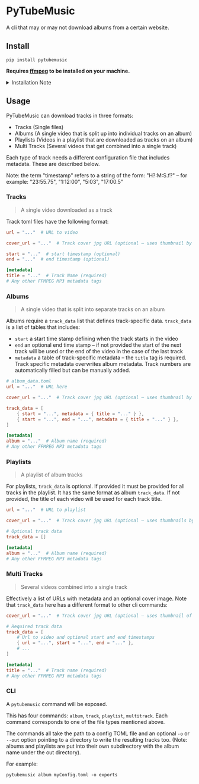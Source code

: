 # PyTubeMusic

A cli that may or may not download albums from a certain website.

## Install

```
pip install pytubemusic
```

**Requires [ffmpeg](https://ffmpeg.org/) to be installed on your machine.**

<details>
<summary>Installation Note</summary>

PyTubeMusic uses the [PyTube](https://github.com/pytube/pytube) library. This
can occasionally break. However, patches are usually quickly released as new
versions or as pull requests. Try upgrading to the latest version of PyTube if
downloading fails.

> Note, to pip install from a pull request do:
> ```text
>  pip install git+https://github.com/pytube/pytube.git@refs/pull/<PR_NUM>/head
> ```
> Where `<PR_NUM>` is the number of the pull request.

</details>

## Usage

PyTubeMusic can download tracks in three formats:

- Tracks (Single files)
- Albums (A single video that is split up into individual tracks on an album)
- Playlists (Videos in a playlist that are downloaded as tracks on an album)
- Multi Tracks (Several videos that get combined into a single track)

Each type of track needs a different configuration file that includes metadata.
These are described below.

Note: the term "timestamp" refers to a string of the form: "H?:M:S.f?" – for
example: "23:55.75", "1:12:00", "5:03", "17:00.5"

### Tracks

> A single video downloaded as a track

Track toml files have the following format:

```toml
url = "..."  # URL to video

cover_url = "..."  # Track cover jpg URL (optional – uses thumbnail by default)

start = "..."  # start timestamp (optional)
end = "..."  # end timestamp (optional)

[metadata]
title = "..."  # Track Name (required)
# Any other FFMPEG MP3 metadata tags
```

### Albums

> A single video that is split into separate tracks on an album

Albums require a `track_data` list that defines track-specific data.
`track_data` is a list of tables that includes:

- `start` a start time stamp defining when the track starts in the video
- `end` an optional end time stamp – if not provided the start of the next track
  will be used or the end of the video in the case of the last track
- `metadata` a table of track-specific metadata – the `title` tag is required.
  Track specific metadata overwrites album metadata. Track numbers are
  automatically filled but can be manually added.

```toml
# album_data.toml
url = "..."  # URL here

cover_url = "..."  # Track cover jpg URL (optional – uses thumbnail by default)

track_data = [
    { start = "...", metadata = { title = "..." } },
    { start = "...", end = "...", metadata = { title = "..." } },
]

[metadata]
album = "..."  # Album name (required)
# Any other FFMPEG MP3 metadata tags
```

### Playlists

> A playlist of album tracks

For playlists, `track_data` is optional. If provided it must be provided for all
tracks in the playlist. It has the same format as album `track_data`. If not
provided, the title of each video will be used for each track title.

```toml
url = "..."  # URL to playlist

cover_url = "..."  # Track cover jpg URL (optional – uses thumbnails by default)

# Optional track data
track_data = []

[metadata]
album = "..."  # Album name (required)
# Any other FFMPEG MP3 metadata tags
```

### Multi Tracks

> Several videos combined into a single track

Effectively a list of URLs with metadata and an optional cover image. Note
that `track_data` here has a different format to other cli commands:

```toml
cover_url = "..."  # Track cover jpg URL (optional – uses thumbnail of first video by default)

# Required track data
track_data = [
    # Url to video and optional start and end timestamps
    { url = "...", start = "...", end = "..." },
    # ...
]

[metadata]
title = "..."  # Track name (required)
# Any other FFMPEG MP3 metadata tags
```

### CLI

A `pytubemusic` command will be exposed.

This has four commands: `album`, `track`, `playlist`, `multitrack`.
Each command corresponds to one of the file types mentioned above.

The commands all take the path to a config TOML file and an optional `-o`
or `--out` option pointing to a directory to write the resulting tracks too.
(Note: albums and playlists are put into their own subdirectory with the album
name under the out directory).

For example:

```
pytubemusic album myConfig.toml -o exports
```
